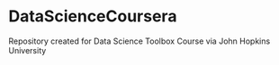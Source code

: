 DataScienceCoursera
===================

Repository created for Data Science Toolbox Course via John Hopkins University
